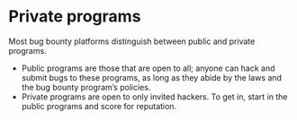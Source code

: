 # Private programs

Most bug bounty platforms distinguish between public and private programs.

* Public programs are those that are open to all; anyone can hack and submit bugs to these programs, as long as they abide by the laws and the bug bounty program’s policies.
* Private programs are open to only invited hackers. To get in, start in the public programs and score for reputation.